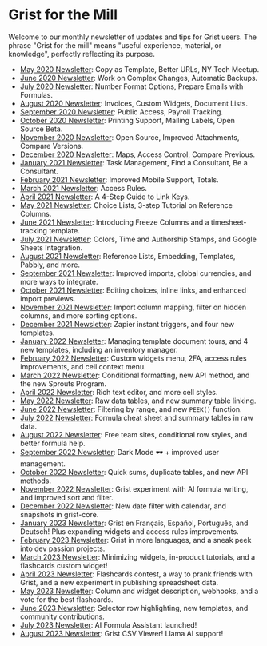 # Grist for the Mill

Welcome to our monthly newsletter of updates and tips for Grist users. The phrase "Grist for the
mill" means "useful experience, material, or knowledge", perfectly reflecting its purpose.

- [May 2020 Newsletter](newsletters/2020-05.md): Copy as Template, Better URLs, NY Tech Meetup.
- [June 2020 Newsletter](newsletters/2020-06.md): Work on Complex Changes, Automatic Backups.
- [July 2020 Newsletter](newsletters/2020-07.md): Number Format Options, Prepare Emails with Formulas.
- [August 2020 Newsletter](newsletters/2020-08.md): Invoices, Custom Widgets, Document Lists.
- [September 2020 Newsletter](newsletters/2020-09.md): Public Access, Payroll Tracking.
- [October 2020 Newsletter](newsletters/2020-10.md): Printing Support, Mailing Labels, Open Source Beta.
- [November 2020 Newsletter](newsletters/2020-11.md): Open Source, Improved Attachments, Compare Versions.
- [December 2020 Newsletter](newsletters/2020-12.md): Maps, Access Control, Compare Previous.
- [January 2021 Newsletter](newsletters/2021-01.md): Task Management, Find a Consultant, Be a Consultant.
- [February 2021 Newsletter](newsletters/2021-02.md): Improved Mobile Support, Totals.
- [March 2021 Newsletter](newsletters/2021-03.md): Access Rules.
- [April 2021 Newsletter](newsletters/2021-04.md): A 4-Step Guide to Link Keys.
- [May 2021 Newsletter](newsletters/2021-05.md): Choice Lists, 3-step Tutorial on Reference Columns.
- [June 2021 Newsletter](newsletters/2021-06.md): Introducing Freeze Columns and a timesheet-tracking template.
- [July 2021 Newsletter](newsletters/2021-07.md): Colors, Time and Authorship Stamps, and Google Sheets Integration.
- [August 2021 Newsletter](newsletters/2021-08.md): Reference Lists, Embedding, Templates, Pabbly, and more.
- [September 2021 Newsletter](newsletters/2021-09.md): Improved imports, global currencies, and more ways to integrate.
- [October 2021 Newsletter](newsletters/2021-10.md): Editing choices, inline links, and enhanced import previews.
- [November 2021 Newsletter](newsletters/2021-11.md): Import column mapping, filter on hidden columns, and more sorting options.
- [December 2021 Newsletter](newsletters/2021-12.md): Zapier instant triggers, and four new templates.
- [January 2022 Newsletter](newsletters/2022-01.md): Managing template document tours, and 4 new templates, including an inventory manager.
- [February 2022 Newsletter](newsletters/2022-02.md): Custom widgets menu, 2FA, access rules improvements, and cell context menu.
- [March 2022 Newsletter](newsletters/2022-03.md): Conditional formatting, new API method, and the new Sprouts Program.
- [April 2022 Newsletter](newsletters/2022-04.md): Rich text editor, and more cell styles.
- [May 2022 Newsletter](newsletters/2022-05.md): Raw data tables, and new summary table linking.
- [June 2022 Newsletter](newsletters/2022-06.md): Filtering by range, and new `PEEK()` function.
- [July 2022 Newsletter](newsletters/2022-07.md): Formula cheat sheet and summary tables in raw data.
- [August 2022 Newsletter](newsletters/2022-08.md): Free team sites, conditional row styles, and better formula help.
- [September 2022 Newsletter](newsletters/2022-09.md): Dark Mode 🕶 + improved user management.
- [October 2022 Newsletter](newsletters/2022-10.md): Quick sums, duplicate tables, and new API methods.
- [November 2022 Newsletter](newsletters/2022-11.md): Grist experiment with AI formula writing, and improved sort and filter.
- [December 2022 Newsletter](newsletters/2022-12.md): New date filter with calendar, and snapshots in grist-core.
- [January 2023 Newsletter](newsletters/2023-01.md): Grist en Français, Español, Português, and Deutsch! Plus expanding widgets and access rules improvements.
- [February 2023 Newsletter](newsletters/2023-02.md): Grist in more languages, and a sneak peek into dev passion projects.
- [March 2023 Newsletter](newsletters/2023-03.md): Minimizing widgets, in-product tutorials, and a flashcards custom widget!
- [April 2023 Newsletter](newsletters/2023-04.md): Flashcards contest, a way to prank friends with Grist, and a new experiment in publishing spreadsheet data.
- [May 2023 Newsletter](newsletters/2023-05.md): Column and widget description, webhooks, and a vote for the best flashcards.
- [June 2023 Newsletter](newsletters/2023-06.md): Selector row highlighting, new templates, and community contributions.
- [July 2023 Newsletter](newsletters/2023-07.md): AI Formula Assistant launched!
- [August 2023 Newsletter](newsletters/2023-08.md): Grist CSV Viewer! Llama AI support!